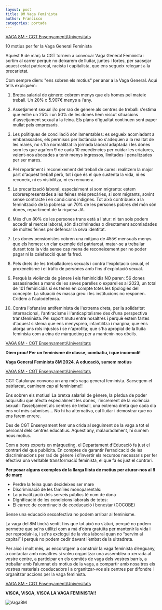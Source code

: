 ```yaml
---
layout: post
title: 8M Vaga Feminista
author: Francisco
categories: portada
---
```


[VAGA 8M - CGT Ensenyament/Universitats](https://cgtcatalunya.cat/10-motius-vaga-general-feminista-8m/)

10 motius per fer la Vaga General Feminista

Aquest 8 de març la CGT tornem a convocar Vaga General Feminista i sortim al carrer perquè no deixarem de lluitar, juntes i fortes, per sacsejar aquest estat patriarcal, racista i capitalista, que ens segueix relegant a la precarietat.

Com sempre diem: "ens sobren els motius" per anar a la Vaga General. Aquí te'ls expliquem:

1. Bretxa salarial de gènere: cobrem menys que els homes pel mateix treball. Un 20% o 5.907€ menys a l'any.

2. Assetjament sexual i/o per raó de gènere als centres de treball: s'estima que entre un 25% i un 50% de les dones hem viscut situacions d'assetjament sexual a la feina. Els plans d'igualtat continuen sent paper mullat pels empresaris.

3. Les polítiques de conciliació són lamentables: es segueix acomiadant a embarassades, els permisos per lactància no s'adeqüen a la realitat de les mares, no s'ha normalitzat la jornada laboral adaptada i les dones som les que agafem 9 de cada 10 excedències per cuidar les criatures, veient-nos abocades a tenir menys ingressos, limitades i penalitzades per ser mares.

4. Pel repartiment i reconeixement del treball de cures: realitzem la major part d'aquest treball però, tot i que és el que sustenta la vida, ni es reconeix, ni es visibilitza, ni es remunera.

5. La precarització laboral, especialment si som migrants: estem sobrerepresentades a les feines més precàries, si som migrants, sovint sense contracte i en condicions indignes. Tot això contribueix a la feminització de la pobresa: un 70% de les persones pobres del món són dones, repartiment de la riquesa JA.

6. Més d'un 80% de les persones trans està a l'atur: ni tan sols podem accedir al mercat laboral, són discriminades o directament acomiadades de moltes feines per defensar la seva identitat.

7. Les dones pensionistes cobren una mitjana de 455€ mensuals menys que els homes: un clar exemple del patriarcat, matar-se a treballar durant tota la vida sense cap mena de reconeixement per no poder pagar ni la calefacció quan fa fred.

8. Pels drets de les treballadores sexuals i contra l'explotació sexual, el proxenetisme i el tràfic de persones amb fins d'explotació sexual.

9. Perquè la violència de gènere i els feminicidis NO paren: 56 dones assassinades a mans de les seves parelles o exparelles al 2023, un total de 101 feminicidis si es tenen en compte totes les tipologies del concepte. La situació és massa greu i les institucions no responen. Cridem a l'autodefensa.

10. Contra l'ofensiva antifeminista de l'extrema dreta, per la solidaritat internacional, l'antiracisme i l'anticapitalisme des d'una perspectiva transfeminista. Pel suport mutu entre nosaltres i  perquè estem fartes d'aquest sistema que ens menysprea, infantilitza i margina; que ens atorga uns rols injustos i se n'aprofita; que s'ha apropiat de la lluita feminista com a eina de màrqueting per a mantenir-nos dòcils.

[VAGA 8M - CGT Ensenyament/Universitats](https://cgtcatalunya.cat/10-motius-vaga-general-feminista-8m/)

<!--more-->

**Diem prou! Per un feminisme de classe, combatiu, i que incomodi!**

**Vaga General Feminista 8M 2024. A educació, sumem motius**

[VAGA 8M - CGT Ensenyament/Universitats](https://www.cgtensenyament.cat/vaga-general-feminista-8m-2024-a-educacio-sumem-motius/)

CGT Catalunya convoca un any més vaga general feminista. Sacsegem el patriarcat, caminem cap al feminisme!!

Ens sobren els motius! La bretxa salarial de gènere, la pèrdua de poder adquisitiu que afecta especialment les dones, l’increment de la violència sexual i l’assetjament als centres de treball, una extrema dreta que cada dia ens vol més submises… No hi ha alternativa, cal lluitar i demostrar que no ens farem enrere. 

Des de CGT Ensenyament fem una crida al seguiment de la vaga a tot el personal dels centres educatius. Aquest any, malauradament, hi sumem nous motius. 

Com a bons experts en màrqueting, el Departament d’Educació fa just el contrari del que publicita. En comptes de garantir l’erradicació de les discriminacions per raó de gènere i d’invertir els recursos necessaris per fer efectiva una veritable transformació feminista, el que fa és just el contrari. 

**Per posar alguns exemples de la llarga llista de motius per aturar-nos al 8 de març**

* Perdre la feina quan decideixes ser mare
* Discriminació de les famílies monoparentals:
* La privatització dels serveis públics té nom de dona
* Dignificació de les condicions laborals de totes: 
* El càrrec de coordinació de coeducació i benestar (COCOBE)

Sense una educació sexoafectiva no podem arribar al feminisme. 

La vaga del 8M tindrà sentit fins que tot això no s’aturi, perquè no podem permetre que se’ns utilitzi com a mà d’obra gratuïta per mantenir la vida i per reproduir-la, i se’ns exclogui de la vida laboral quan no “servim al capital” i perquè no podem cedir davant l’embat de la ultradreta. 

Per això i molt més, us encoratgem a construir la vaga feminista d’enguany, a contactar amb nosaltres si voleu organitzar una assemblea o xerrada al vostre centre, a participar en els comitès de vaga dels vostres barris, a treballar amb l’alumnat els motius de la vaga, a compartir amb nosaltres els vostres materials coeducadors i a organitzar-vos als centres per difondre i organitzar accions per la vaga feminista. 

[VAGA 8M - CGT Ensenyament/Universitats](https://www.cgtensenyament.cat/vaga-general-feminista-8m-2024-a-educacio-sumem-motius/)

**VISCA, VISCA, VISCA LA VAGA FEMINISTA!!**

![Vaga8M](https://cgt-upc.github.io/assets/img/VAGA-GENERAL-FEMINISTA-educacio-2-724x1024.png)
